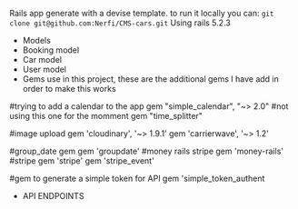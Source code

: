 Rails app generate with a devise template. 
to run it locally you can: `git clone git@github.com:Nerfi/CMS-cars.git` Using rails 5.2.3
- Models 
- Booking model 
- Car model 
- User model 
- Gems use in this project, these are the additional gems I have add in order to make this works 

#trying to add a calendar to the app
gem "simple_calendar", "~> 2.0" #not using this one for the momment
gem "time_splitter"

#image upload
gem 'cloudinary', '~> 1.9.1'
gem 'carrierwave', '~> 1.2'

#group_date gem
gem 'groupdate'
#money rails stripe
gem 'money-rails'
#stripe
gem 'stripe'
gem 'stripe_event'

#gem to generate a simple token for API
gem 'simple_token_authent
- API ENDPOINTS
